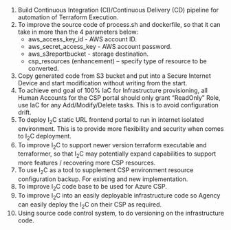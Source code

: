 1. Build Continuous Integration (CI)/Continuous Delivery (CD) pipeline for automation of Terraform Execution.
2. To improve the source code of process.sh and dockerfile, so that it can take in more than the 4 parameters below:
     - aws_access_key_id - AWS account ID.
	 - aws_secret_access_key - AWS account password.
	 - aws_s3reportbucket - storage destination.
	 - csp_resources (enhancement) – specify type of resource to be converted.
3. Copy generated code from S3 bucket and put into a Secure Internet Device and start modification without writing from the start.
4. To achieve end goal of 100% IaC for Infrastructure provisioning, all Human Accounts for the CSP portal should only grant “ReadOnly” Role, use IaC for any Add/Modify/Delete tasks. This is to avoid configuration drift.
5. To deploy I<sub>2</sub>C static URL frontend portal to run in internet isolated environment. This is to provide more flexibility and security when comes to I<sub>2</sub>C deployment.
6. To improve I<sub>2</sub>C to support newer version terraform executable and terraformer, so that I<sub>2</sub>C may potentially expand capabilities to support more features / recovering more CSP resources.
7. To use I<sub>2</sub>C as a tool to supplement CSP environment resource configuration backup. For existing and new implementation.
8. To improve I<sub>2</sub>C code base to be used for Azure CSP.
9. To improve I<sub>2</sub>C into an easily deployable infrastructure code so Agency can easily deploy the I<sub>2</sub>C on their CSP as required.
10. Using source code control system, to do versioning on the infrastructure code.
